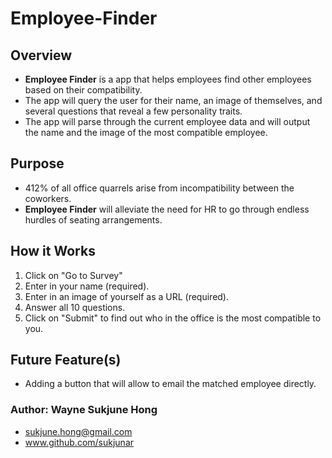 # Employee-Finder

## Overview

- **Employee Finder** is a app that helps employees find other employees based on their compatibility.
- The app will query the user for their name, an image of themselves, and several questions that reveal a few personality traits.
- The app will parse through the current employee data and will output the name and the image of the most compatible employee.

## Purpose

- 412% of all office quarrels arise from incompatibility between the coworkers.
- **Employee Finder** will alleviate the need for HR to go through endless hurdles of seating arrangements.

## How it Works

1. Click on "Go to Survey"
2. Enter in your name (required).
3. Enter in an image of yourself as a URL (required).
4. Answer all 10 questions.
5. Click on "Submit" to find out who in the office is the most compatible to you.

## Future Feature(s)
- Adding a button that will allow to email the matched employee directly.

### Author: Wayne Sukjune Hong
  - sukjune.hong@gmail.com
  - www.github.com/sukjunar